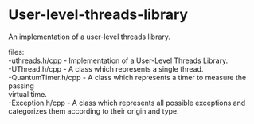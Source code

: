 # User-level-threads-library
An implementation of a user-level threads library.

files:  
  -uthreads.h/cpp - Implementation of a User-Level Threads Library.  
  -UThread.h/cpp - A class which represents a single thread.  
  -QuantumTimer.h/cpp - A class which represents a timer to measure the passing  
    virtual time.  
  -Exception.h/cpp - A class which represents all possible exceptions and  
    categorizes them according to their origin and type.  
